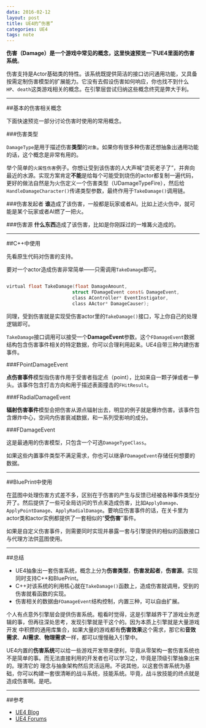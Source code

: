 ```yaml
---
data: 2016-02-12
layout: post
title: UE4的“伤害”
categories: UE4
tags: note
---
```



**伤害（Damage）**是一个游戏中常见的概念，这里快速预览一下UE4里面的**伤害系统**。

伤害支持是Actor基础类的特性。该系统既提供简洁的接口访问通用功能，又具备按需定制伤害模型的扩展能力。它没有去假设伤害如何响应，你也找不到什么`HP`、`death`这类游戏相关的概念。在引擎层尝试归纳这些概念终究是弊大于利。


------------------------
##基本的伤害相关概念

下面快速预览一部分讨论伤害时使用的常用概念。


###伤害类型

`DamageType`是用于描述伤害**类型**的`对象`。如果你有很多种伤害还想抽象出通用功能的话，这个概念是非常有用的。

举个简单的`火属性伤害`例子。你想让受到该伤害的人大声喊“烫死老子了”，并奔向最近的水源。实现方案肯定**不能**是给每个可能受到烧伤的actor都复制一遍代码，更好的做法自然是为火伤定义一个伤害类型（UDamageTypeFire），然后给`HandleDamageCharacter()`传递类型参数，最终作用于`TakeDamage()`调用链。


###伤害发起者
**谁**造成了该伤害，一般都是玩家或者AI。比如上述火伤中，就可能是某个玩家或者AI燃了一把火。


###伤害源
**什么东西**造成了该伤害，比如是你刚踩过的一堆篝火造成的。


-----------------------------
##C++中使用

先看原生代码对伤害的支持。

要对一个actor造成伤害非常简单——只需调用`TakeDamage`即可。

```c

virtual float TakeDamage(float DamageAmount, 
						struct FDamageEvent const& DamageEvent, 
						class AController* EventInstigator, 
						class AActor* DamageCauser);

```

同理，受到伤害就是实现受伤害actor里的`TakeDamage()`接口，写上你自己的处理逻辑即可。

`TakeDamage`接口调用可以接受一个**DamageEvent**参数。这个`FDamageEvent`数据结构包含伤害事件相关的特定数据，你可以合理利用起来。UE4自带三种内建伤害事件。


###FPointDamageEvent

**点伤害事件**模型指伤害作用于受害者指定点（point），比如来自一颗子弹或者一拳头。该事件包含打击方向和用于描述表面撞击的`FHitResult`。


###FRadialDamageEvent

**辐射伤害事件**模型会把伤害从源点辐射出去，明显的例子就是爆炸伤害。该事件包含爆炸中心，空间内伤害衰减数据，和一系列受影响的成分。


###FDamageEvent

这是最通用的伤害模型，只包含一个可选`DamageTypeClass`。

如果这些内置事件类型不满足需求，你也可以继承`FDamageEvent`存储任何想要的数据。


-----------------------------
##BluePrint中使用

在蓝图中处理伤害方式差不多，区别在于伤害的产生与反馈已经被各种事件类型分开了。然后提供了一些可全局访问的节点来造成伤害，比如`ApplyDamage`、`ApplyPointDamage`、`ApplyRadialDamage`。要响应伤害事件的话，在关卡里为actor类和actor实例都提供了一套相似的“**受伤害**”事件。

如果是自定义伤害事件，则需要同时实现并暴露一套与引擎提供的相似的函数接口与代理方法供蓝图使用。


----------------------------------------
##总结

- UE4抽象出一套伤害系统，概念上分为**伤害类型**，**伤害发起者**，**伤害源**。实现同时支持C++和BluePrint。
- C++对该系统的利用核心就在`TakeDamage()`函数上，造成伤害就调用，受到的伤害就看函数的实现。
- 伤害相关的数据由`FDamageEvent`结构控制，内置三种，可以自由扩展。


个人有点意外引擎层会提供伤害系统。粗看时觉得，这是引擎越界干了游戏业务逻辑的事，但再往深处思考，发现引擎就是干这个的。因为本质上引擎就是大量游戏开发
中积攒的通用库集合，如果大量的游戏都有**伤害效果**这个需求，那它和**音效需求**、**AI需求**、**物理需求**一样，都可以慢慢融入引擎中。

UE4内置的**伤害系统**可以给一些游戏开发带来便利，毕竟从零架构一套伤害系统也不是简单的事。而无法直接利用的开发者也可以学习之，毕竟是顶级引擎抽象出来的。理清它的
理念与抽象架构然后灵活运用。不说其他，以这套伤害系统为基础，你可以构建一套很清晰的战斗系统，技能系统。毕竟，战斗放技能的终点就是造成伤害啊。是吧。

------------------------------
##参考
- [UE4 Blog](https://www.unrealengine.com/blog/damage-in-ue4)
- [UE4 Forums](https://forums.unrealengine.com/showthread.php?6774-Damage!)